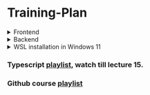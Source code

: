 # Training-Plan

<details>
  <summary>Frontend</summary>

  | Task | Sources | ETA |
| ---| ---| --- |
| ReactJS | Watch till lecture 15 ➝ [Playlist](https://youtube.com/playlist?list=PLRAV69dS1uWQos1M1xP6LWN6C-lZvpkmq&si=BCgTkLXgu1CW9SKC)<br> | 7 days |
| NextJS | What is NextJS ➝ [Video](https://youtu.be/PiN5Op_Lnmw?si=8OBowcro3ShmehgD)<br>Server Components VS Client Components ➝ [Video](https://youtu.be/bugO1tmSDpM?si=z-AXpq9FWV0N7xYV)<br>Installation and examples ➝ [Doc](https://nextjs.org/docs/getting-started/installation)<br>Folder structure, don't read the `pages` Routing Conventions ➝ [Doc](https://nextjs.org/docs/getting-started/project-structure)<br>Routing fundamentals ➝ [Doc](https://nextjs.org/docs/app/building-your-application/routing)<br> | 5-6 Days |


</details>

<details>
  <summary>Backend</summary>

| Task | Sources | ETA |
| ---| ---| --- |
| NodeJS | What is NodeJS ➝ [Video](https://youtu.be/ohIAiuHMKMI?si=twjQmObGRLw0wBPK)<br>Installation<br>Windows ➝ [Doc](https://nodejs.org/en/download/prebuilt-installer)<br>Linux/Mac ➝ [Doc](https://nodejs.org/en/download/package-manager)<br>Hello World ➝ [Video](https://youtu.be/XhCs5cTYW_8?si=s4HcJ7xdyLwjfhV5)<br>Modules ➝ [Video](https://youtu.be/FSRo41TaHFU?si=k9dzKKF-DDr3iIGT)<br>How nodejs works(optional) ➝ [Video](https://youtu.be/y0aTs56DJWk?si=4-LLKwGFfqmvB0fz)<br> | 1-2 Days |
| Web Server | Building a web server using nodejs ➝ [Video](https://youtu.be/apuAWXMT-9c?si=eOoMgSjQBUL-ur5j) watch till 16:00<br>Building an express server ➝ [Video](https://youtu.be/J50hZTKXEyE?si=Eq_P-ZWWSiyZCeJp)<br>Database designing(optional) ➝ [Video](https://youtu.be/M85uM6gV-vI?si=ly4-NT61Vwtf3XMl)<br>Backend project structure(important) ➝ [Video](https://youtu.be/eDHl26DWrk4?si=aYGiPj6iXflMPkUu)<br> | 2 Days |
| MongoDB | Installation ➝ [Doc](https://www.mongodb.com/docs/manual/administration/install-community/)<br> | NA |
| ExpressJS Course | Follow this [playlist](https://youtube.com/playlist?list=PLu71SKxNbfoBGh_8p_NS-ZAh6v7HhYqHW&si=0Vl4-qVHrek60i-N)<br>NOTE:<br>Start from 5th video.<br>6th is optional(depends on you).<br>11th video is optional.<br>Watch till 18th video.<br> | 7 Days |

</details>

<details>
  <summary>WSL installation in Windows 11</summary>
  
  What is WSL -> [Link](https://learn.microsoft.com/en-us/windows/wsl/about)
  ### Installation steps
  1. Open CMD or Powershell with administrator and run the following commands:
     ```bash
     wsl --install
     ```

  2. Preferred distribution is Ubuntu, so to install Ubuntu in WSL, run:
     ```bash
     wsl --install -d Ubuntu
     ```
     
  3. If you prefer some other distribution, you can run the following command and select your desired distribution:
     ```bash
     wsl --list --online
     ```

  4. Restart your PC after the above steps. Ubuntu or your selected Linux distribution will be installed.
  5. You can run it by running this in your terminal:
     ```bash
     wsl -d Ubuntu
     ```
     OR
     ```bash
     wsl -d <Distribution Name>
     ```
     To list all the distributions installed, you can run:
     ```bash
     wsl -l -v
     ```
  6. Then it will ask for a basic setup like your username and password.
  7. Before installing anything, update and upgrade your Linux by running,
     ```bash
     sudo apt update
     ```
     Then run,
     ```bash
     sudo apt upgrade
     ```
     NOTE: It will ask for your password, just type it and press enter.
  
</details>


### Typescript [playlist](https://youtube.com/playlist?list=PLRAV69dS1uWRPSfKzwZsIm-Axxq-LxqhW&si=YEZ5jDc1pdjp7OUS), watch till lecture 15.

### Github course [playlist](https://youtube.com/playlist?list=PLRAV69dS1uWT4v4iK1h6qejyhGObFH9_o&si=A0W0AaGE0rTOWCYD)
